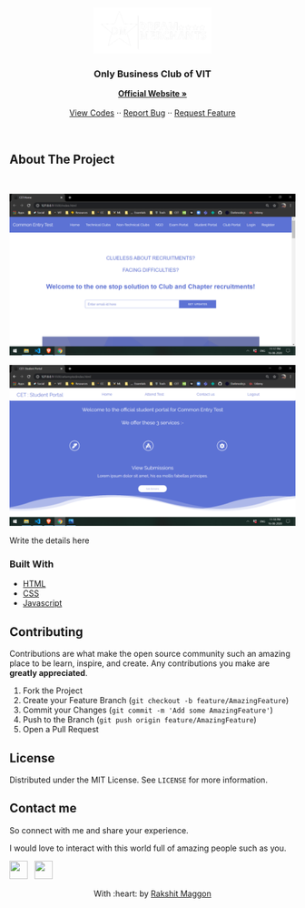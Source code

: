 <br />
<p align="center">
  <a href="#">
    <img style="background-color: #000" src="readme_assets/logo.png" alt="Logo" width="" height="80">
  </a>

  <h3 align="center">Only Business Club of VIT </h3>

  <p align="center">
    <a href="#"><strong>Official Website »</strong></a>
    <br />
    <br />
    <a href="#">View Codes</a>
    ··
    <a href="#">Report Bug</a>
    ··
    <a href="#">Request Feature</a>
  </p>
</p>
</br>





<!-- ABOUT THE PROJECT -->
## About The Project
</br>
<p align="center"> 
    <img src="readme_assets/ss1.png"  width="1000">
</p>
<p align="center"> 
    <img src="readme_assets/ss2.png"  width="1000">
</p>



Write the details here 

### Built With

* [HTML](https://getbootstrap.com)
* [CSS](https://jquery.com)
* [Javascript](https://laravel.com)



## Contributing

Contributions are what make the open source community such an amazing place to be learn, inspire, and create. Any contributions you make are **greatly appreciated**.

1. Fork the Project
2. Create your Feature Branch (`git checkout -b feature/AmazingFeature`)
3. Commit your Changes (`git commit -m 'Add some AmazingFeature'`)
4. Push to the Branch (`git push origin feature/AmazingFeature`)
5. Open a Pull Request



<!-- LICENSE -->
## License

Distributed under the MIT License. See `LICENSE` for more information.

## Contact me 

So connect with me and share your experience.

I would love to interact with this world full of amazing people such as you. 

<a href="#" target="_blank"><img height="32" width="32" src="https://cdn.jsdelivr.net/npm/simple-icons@latest/icons/facebook.svg" /></a> &nbsp;&nbsp;<a href="#" target="_blank"><img height="32" width="32" src="https://cdnjs.cloudflare.com/ajax/libs/ionicons/4.5.6/collection/build/ionicons/svg/logo-linkedin.svg" /></a> &nbsp;&nbsp;


<p align="center">
	With :heart: by <a href="https://rakshit.netlify.app/" target="_blank">Rakshit Maggon</a>
</p>
